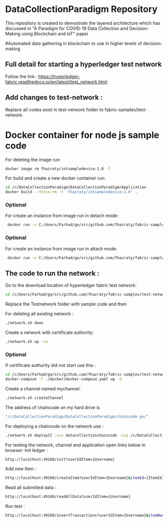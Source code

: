 # DataCollectionParadigm Repository
This repository is created to demostrate the layered architecture which has discussed in "A Paradigm for COVID-19 Data Collection and Decision-Making using Blockchain and IoT" paper

#Automated data gathering in blockchain to use in higher levels of decision-making

## Full detail for starting a hyperledger test network
Follow the link : 
https://hyperledger-fabric.readthedocs.io/en/latest/test_network.html

## Add changes to test-network :
Replace all codes exist in test-network folder to fabric-samples/test-network.


# Docker container for node js sample code
For deleting the image run:
```bash 
docker image rm fhazraty/iotsampledevice:1.0 -f
```

For build and create a new docker container run:
```bash 
cd /c/DataCollectionParadigm/DataCollectionParadigm/Application
docker build --force-rm -t 'fhazraty/iotsampledevice:1.0' . 
```

### Optional
For create an instance from image run in detach mode:
```bash 
 docker run -v C:/Users/Farhad/go/src/github.com/fhazraty/fabric-samples:/fabric-samples --name iotcontainer -d -p 49160:8080 fhazraty/iotsampledevice:1.0
```
### Optional
For create an instance from image run in attach mode:
```bash 
 docker run -v C:/Users/Farhad/go/src/github.com/fhazraty/fabric-samples:/fabric-samples --name iotcontainer -p 49160:8080 fhazraty/iotsampledevice:1.0
```

## The code to run the network :
Go to the download location of hyperledger fabric test network:
```bash
cd /c/Users/Farhad/go/src/github.com/fhazraty/fabric-samples/test-network
```

Replace the Testnetwork folder with sample code and then

For deleting all existing network :
```bash
./network.sh down
```
Create a network with certificate authority:
```bash
./network.sh up -ca
```
### Optional
If certificate authority did not start use this :
```bash
cd /c/Users/Farhad/go/src/github.com/fhazraty/fabric-samples/test-network
docker-compose -f ./docker/docker-compose.yaml up -d
```

Create a channel named mychannel:
```bash
./network.sh createChannel 
```

The address of chaincode on my hard drive is
```bash 
"/c/DataCollectionParadigm/DataCollectionParadigm/chaincode-go/"
```

For deploying a chaincode on the network use :
```bash
./network.sh deployCC -ccn datacollectionchaincode -ccp /c/DataCollectionParadigm/DataCollectionParadigm/chaincode-go/ -ccl go
```

For testing the network, channel and application open links below in browser:
Init ledger :
```bash
http://localhost:49160/init?userIdItem={Username}
```

Add new Item :
```bash
http://localhost:49160/createItem?userIdItem={Username}&itemId={ItemId}&itemValue={ItemValue}
```

Read all submitted data :
```bash
http://localhost:49160/readAllData?userIdItem={Username}
```

Run test :
```bash
http://localhost:49160/insertTransactions?userIdItem={Username}&itemNumber=3000
```